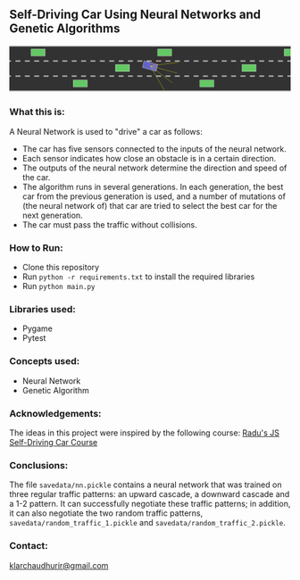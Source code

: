 ## Self-Driving Car Using Neural Networks and Genetic Algorithms

![gif](frames/animated3.gif)

### What this is:
A Neural Network is used to "drive" a car as follows:
* The car has five sensors connected to the inputs of the neural 
network.
* Each sensor indicates how close an obstacle is in a certain 
direction.
* The outputs of the neural network determine the direction and 
speed of the car.
* The algorithm runs in several generations. In each generation, 
the best car from the previous generation is used, and a number 
of mutations of (the neural network of) that car are tried to 
select the best car for the next generation.
* The car must pass the traffic without collisions.

### How to Run:
* Clone this repository
* Run `python -r requirements.txt` to install the required 
libraries
* Run `python main.py`

### Libraries used:
* Pygame
* Pytest
### Concepts used:
* Neural Network
* Genetic Algorithm
### Acknowledgements:
The ideas in this project were inspired by the following course:
[Radu's JS Self-Driving Car Course](https://www.youtube.com/watch?v=Rs_rAxEsAvI)
### Conclusions:
The file `savedata/nn.pickle` contains a neural network that was trained 
on three regular traffic patterns: an upward cascade, a downward 
cascade and a 1-2 pattern. It can successfully negotiate these 
traffic patterns; in addition, it can also negotiate the two 
random traffic patterns, `savedata/random_traffic_1.pickle` and 
`savedata/random_traffic_2.pickle`.

### Contact: 
klarchaudhurir@gmail.com